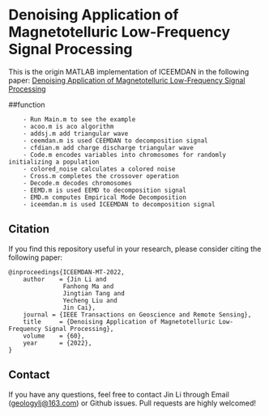# Denoising Application of Magnetotelluric Low-Frequency Signal Processing
This is the origin MATLAB implementation of ICEEMDAN in the following paper:
[Denoising Application of Magnetotelluric Low-Frequency Signal Processing](https://ieeexplore.ieee.org/abstract/document/9904938)

##function
```
	- Run Main.m to see the example
	- acoo.m is aco algorithm
	- addsj.m add triangular wave
	- ceemdan.m is used CEEMDAN to decomposition signal
	- cfdian.m add charge discharge triangular wave
	- Code.m encodes variables into chromosomes for randomly initializing a population
	- colored_noise calculates a colored noise
	- Cross.m completes the crossover operation
	- Decode.m decodes chromosomes
	- EEMD.m is used EEMD to decomposition signal
	- EMD.m computes Empirical Mode Decomposition
	- iceemdan.m is used ICEEMDAN to decomposition signal
```

	
## <span id="citelink">Citation</span>
If you find this repository useful in your research, please consider citing the following paper:

```
@inproceedings{ICEEMDAN-MT-2022,
    author    = {Jin Li and
               Fanhong Ma and
               Jingtian Tang and
               Yecheng Liu and
               Jin Cai},
	journal = {IEEE Transactions on Geoscience and Remote Sensing},
	title     = {Denoising Application of Magnetotelluric Low-Frequency Signal Processing},
    volume    = {60},
    year      = {2022},
}
```
## Contact
If you have any questions, feel free to contact Jin Li through Email (geologylj@163.com) or Github issues. Pull requests are highly welcomed!
